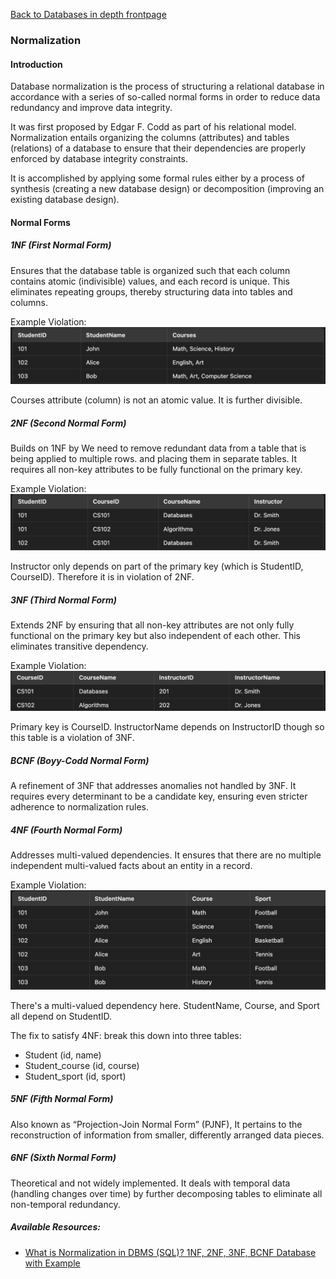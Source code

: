 [Back to Databases in depth frontpage](./index.md)

### Normalization

#### Introduction

Database normalization is the process of structuring a relational database in accordance with a series of so-called normal forms in order to reduce data redundancy and improve data integrity.

It was first proposed by Edgar F. Codd as part of his relational model. Normalization entails organizing the columns (attributes) and tables (relations) of a database to ensure that their dependencies are properly enforced by database integrity constraints.

It is accomplished by applying some formal rules either by a process of synthesis (creating a new database design) or decomposition (improving an existing database design).

#### Normal Forms

##### 1NF (First Normal Form)

Ensures that the database table is organized such that each column contains atomic (indivisible) values, and each record is unique. This eliminates repeating groups, thereby structuring data into tables and columns.

Example Violation:
![1nf-violation](./assets/1nf-violation.png)

Courses attribute (column) is not an atomic value. It is further divisible.

##### 2NF (Second Normal Form)

Builds on 1NF by We need to remove redundant data from a table that is being applied to multiple rows. and placing them in separate tables. It requires all non-key attributes to be fully functional on the primary key.

Example Violation:
![2nf-violation](./assets/2nf-violation.png)

Instructor only depends on part of the primary key (which is StudentID, CourseID). Therefore it is in violation of 2NF.

##### 3NF (Third Normal Form)

Extends 2NF by ensuring that all non-key attributes are not only fully functional on the primary key but also independent of each other. This eliminates transitive dependency.

Example Violation:
![3nf-violation](./assets/3nf-violation.png)

Primary key is CourseID. InstructorName depends on InstructorID though so this table is a violation of 3NF.

##### BCNF (Boyy-Codd Normal Form)

A refinement of 3NF that addresses anomalies not handled by 3NF. It requires every determinant to be a candidate key, ensuring even stricter adherence to normalization rules.

##### 4NF (Fourth Normal Form)

Addresses multi-valued dependencies. It ensures that there are no multiple independent multi-valued facts about an entity in a record.

Example Violation:
![4nf-violation](./assets/4nf-violation.png)

There's a multi-valued dependency here. StudentName, Course, and Sport all depend on StudentID.

The fix to satisfy 4NF: break this down into three tables:

- Student (id, name)
- Student_course (id, course)
- Student_sport (id, sport)

##### 5NF (Fifth Normal Form)

Also known as “Projection-Join Normal Form” (PJNF), It pertains to the reconstruction of information from smaller, differently arranged data pieces.

##### 6NF (Sixth Normal Form)

Theoretical and not widely implemented. It deals with temporal data (handling changes over time) by further decomposing tables to eliminate all non-temporal redundancy.

##### Available Resources:

- [What is Normalization in DBMS (SQL)? 1NF, 2NF, 3NF, BCNF Database with Example](https://www.guru99.com/database-normalization.html)
